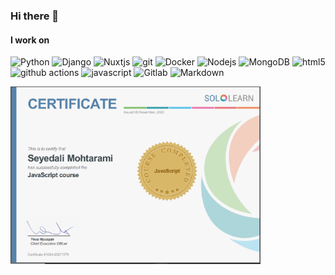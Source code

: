 ### Hi there 👋
#### I work on
<p>
  
  <img alt="Python" src="https://img.shields.io/badge/-python-306998?logo=python&logoColor=white" />
  <img alt="Django" src="https://img.shields.io/badge/-django-092e20?logo=django&logoColor=white" />
  <img alt="Nuxtjs" src="https://img.shields.io/badge/-nuxt-41b883?logo=nuxt.js&logoColor=white" />
  <img alt="git" src="https://img.shields.io/badge/-Git-F05032?logo=git&logoColor=white" />
  <img alt="Docker" src="https://img.shields.io/badge/-Docker-46a2f1?logo=docker&logoColor=white" />
  <img alt="Nodejs" src="https://img.shields.io/badge/-Nodejs-43853d?logo=Node.js&logoColor=white" />
  <img alt="MongoDB" src="https://img.shields.io/badge/-MongoDB-13aa52?logo=mongodb&logoColor=white" />
  <img alt="html5" src="https://img.shields.io/badge/-HTML5-E34F26?logo=html5&logoColor=white" />
  <img alt="github actions" src="https://img.shields.io/badge/-Github_Actions-2088FF?logo=github-actions&logoColor=white" />
  <img alt="javascript" src="https://img.shields.io/badge/-JavaScript-F0DB4F?logo=javascript&logoColor=white" />
  <img alt="Gitlab" src="https://img.shields.io/badge/-Gitlab-000?logo=gitlab&logoColor=61DBFB" />
  <img alt="Markdown" src="https://img.shields.io/badge/Markdown-000?logo=markdown&logoColor=white">
</p>



<!--
**SAMashiyane/SAMashiyane** is a ✨ _special_ ✨ repository because its `README.md` (this file) appears on your GitHub profile.

Here are some ideas to get you started:

- 🔭 I’m currently working on Django
- 🌱 I’m currently learning React
- 👯 I’m looking to collaborate on methodology software development 
- 💬 Ask me about python 
- 📫 How to reach me: Salio.blue@gmail.com
- 😄 Pronouns: Salio
- ⚡ Fun fact: There are many facts
-->

<a href="url"><img src="https://github.com/SAMashiyane/PNU_3991_AR/blob/master/CertJS.png" align="left" height="284" width="400" ></a>
